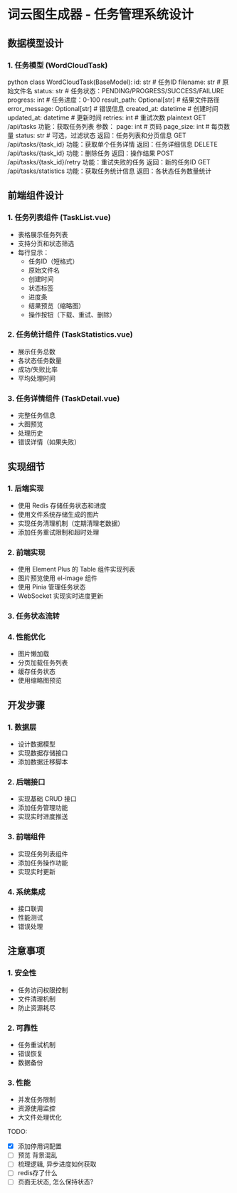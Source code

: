 # 词云图生成器 - 任务管理系统设计

## 数据模型设计

### 1. 任务模型 (WordCloudTask) 


python
class WordCloudTask(BaseModel):
id: str # 任务ID
filename: str # 原始文件名
status: str # 任务状态：PENDING/PROGRESS/SUCCESS/FAILURE
progress: int # 任务进度：0-100
result_path: Optional[str] # 结果文件路径
error_message: Optional[str] # 错误信息
created_at: datetime # 创建时间
updated_at: datetime # 更新时间
retries: int # 重试次数
plaintext
GET /api/tasks
功能：获取任务列表
参数：
page: int # 页码
page_size: int # 每页数量
status: str # 可选，过滤状态
返回：任务列表和分页信息
GET /api/tasks/{task_id}
功能：获取单个任务详情
返回：任务详细信息
DELETE /api/tasks/{task_id}
功能：删除任务
返回：操作结果
POST /api/tasks/{task_id}/retry
功能：重试失败的任务
返回：新的任务ID
GET /api/tasks/statistics
功能：获取任务统计信息
返回：各状态任务数量统计


## 前端组件设计

### 1. 任务列表组件 (TaskList.vue)
- 表格展示任务列表
- 支持分页和状态筛选
- 每行显示：
  - 任务ID（短格式）
  - 原始文件名
  - 创建时间
  - 状态标签
  - 进度条
  - 结果预览（缩略图）
  - 操作按钮（下载、重试、删除）

### 2. 任务统计组件 (TaskStatistics.vue)
- 展示任务总数
- 各状态任务数量
- 成功/失败比率
- 平均处理时间

### 3. 任务详情组件 (TaskDetail.vue)
- 完整任务信息
- 大图预览
- 处理历史
- 错误详情（如果失败）

## 实现细节

### 1. 后端实现
- 使用 Redis 存储任务状态和进度
- 使用文件系统存储生成的图片
- 实现任务清理机制（定期清理老数据）
- 添加任务重试限制和超时处理

### 2. 前端实现
- 使用 Element Plus 的 Table 组件实现列表
- 图片预览使用 el-image 组件
- 使用 Pinia 管理任务状态
- WebSocket 实现实时进度更新

### 3. 任务状态流转


### 4. 性能优化
- 图片懒加载
- 分页加载任务列表
- 缓存任务状态
- 使用缩略图预览

## 开发步骤

### 1. 数据层
- 设计数据模型
- 实现数据存储接口
- 添加数据迁移脚本

### 2. 后端接口
- 实现基础 CRUD 接口
- 添加任务管理功能
- 实现实时进度推送

### 3. 前端组件
- 实现任务列表组件
- 添加任务操作功能
- 实现实时更新

### 4. 系统集成
- 接口联调
- 性能测试
- 错误处理

## 注意事项

### 1. 安全性
- 任务访问权限控制
- 文件清理机制
- 防止资源耗尽

### 2. 可靠性
- 任务重试机制
- 错误恢复
- 数据备份

### 3. 性能
- 并发任务限制
- 资源使用监控
- 大文件处理优化





TODO:

- [x] 添加停用词配置
- [ ] 预览 背景混乱
- [ ] 梳理逻辑, 异步进度如何获取
- [ ] redis存了什么
- [ ] 页面无状态, 怎么保持状态?
